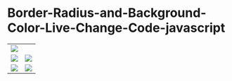 # Border-Radius-and-Background-Color-Live-Change-Code-javascript

<table>
  <tr>
    <td><img src="https://raw.githubusercontent.com/sachidumaleesha/Live-Changing-Color-and-Border-Radius/main/images/interface.png"></td>
  </tr>
  <tr>
    <td><img src="https://raw.githubusercontent.com/sachidumaleesha/Live-Changing-Color-and-Border-Radius/main/images/By%20color%20name.png"></td>
    <td><img src="https://raw.githubusercontent.com/sachidumaleesha/Live-Changing-Color-and-Border-Radius/main/images/By%20color%20code.png"></td>
  </tr>
  <tr>
    <td><img src="https://raw.githubusercontent.com/sachidumaleesha/Live-Changing-Color-and-Border-Radius/main/images/border%20radius.png"></td>
    <td><img src="https://raw.githubusercontent.com/sachidumaleesha/Live-Changing-Color-and-Border-Radius/main/images/rem.png"></td>
  </tr>
</table>
